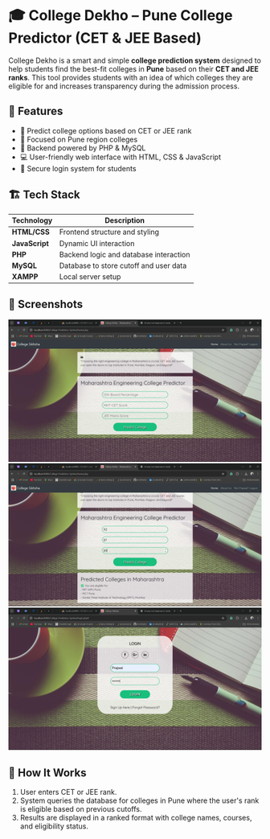 # 🎓 College Dekho – Pune College Predictor (CET & JEE Based)

College Dekho is a smart and simple **college prediction system** designed to help students find the best-fit colleges in **Pune** based on their **CET and JEE ranks**. This tool provides students with an idea of which colleges they are eligible for and increases transparency during the admission process.

## 🚀 Features

- 🎯 Predict college options based on CET or JEE rank
- 📍 Focused on Pune region colleges
- 🧮 Backend powered by PHP & MySQL
- 💻 User-friendly web interface with HTML, CSS & JavaScript
- 🔐 Secure login system for students

## 🏗️ Tech Stack

| Technology | Description |
|------------|-------------|
| **HTML/CSS** | Frontend structure and styling |
| **JavaScript** | Dynamic UI interaction |
| **PHP** | Backend logic and database interaction |
| **MySQL** | Database to store cutoff and user data |
| **XAMPP** | Local server setup |

## 📸 Screenshots

![Home Page](./screenshots/c2.png)
![Prediction Result](./screenshots/c3.png)
![Login Page](./screenshots/c1.png)

## 🧠 How It Works

1. User enters CET or JEE rank.
2. System queries the database for colleges in Pune where the user's rank is eligible based on previous cutoffs.
3. Results are displayed in a ranked format with college names, courses, and eligibility status.
